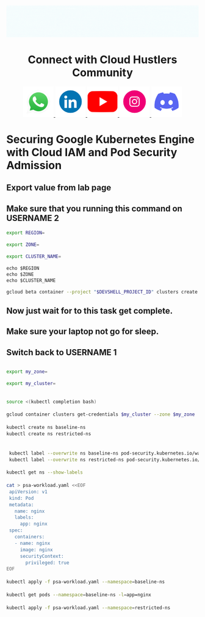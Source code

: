 ![API Gateway Banner](https://raw.githubusercontent.com/Cloud-Hustlers/content/f9a8642976ea21cd234c91239431e41f05264842/gif/12.gif)

<div align="center">
  
# Connect with Cloud Hustlers Community
</div>

<p align="center">
  <a href="https://whatsapp.cloudhustlers.in" target="_blank">
    <img src="https://raw.githubusercontent.com/Cloud-Hustlers/content/main/gif/whatsapp.gif" alt="WhatsApp" width="80">
  </a>
  <a href="https://in.linkedin.com/company/cloud-hustlers" target="_blank">
    <img src="https://raw.githubusercontent.com/Cloud-Hustlers/content/main/gif/linkedin%20gif.gif" alt="LinkedIn" width="80">
  </a>
  <a href="https://www.youtube.com/@CloudHustlers" target="_blank">
    <img src="https://raw.githubusercontent.com/Cloud-Hustlers/content/main/gif/youtube.png" alt="Youtube" width="80">
  </a>
  <a href="https://instagram.com/cloud_hustlers" target="_blank">
    <img src="https://raw.githubusercontent.com/Cloud-Hustlers/content/main/gif/insta.gif" alt="Instagram" width="80">
  </a>
  <a href="https://discord.gg/MdbVq7BJNd" target="_blank">
    <img src="https://raw.githubusercontent.com/Cloud-Hustlers/content/main/gif/discord.gif" alt="GitHub" width="80">
  </a>
</p>


# Securing Google Kubernetes Engine with Cloud IAM and Pod Security Admission







## Export value from lab page 
## Make sure that you running this command on USERNAME 2





```bash
export REGION=
```

```bash
export ZONE=
```

```bash
export CLUSTER_NAME=
```

```
echo $REGION
echo $ZONE
echo $CLUSTER_NAME

```


```bash
gcloud beta container --project "$DEVSHELL_PROJECT_ID" clusters create "$CLUSTER_NAME" --zone "$ZONE" --no-enable-basic-auth --cluster-version "latest" --release-channel "regular" --machine-type "e2-medium" --image-type "COS_CONTAINERD" --disk-type "pd-balanced" --disk-size "100" --metadata disable-legacy-endpoints=true --scopes "https://www.googleapis.com/auth/devstorage.read_only","https://www.googleapis.com/auth/logging.write","https://www.googleapis.com/auth/monitoring","https://www.googleapis.com/auth/servicecontrol","https://www.googleapis.com/auth/service.management.readonly","https://www.googleapis.com/auth/trace.append" --num-nodes "3" --logging=SYSTEM,WORKLOAD --monitoring=SYSTEM --enable-ip-alias --network "projects/$DEVSHELL_PROJECT_ID/global/networks/default" --subnetwork "projects/$DEVSHELL_PROJECT_ID/regions/$REGION/subnetworks/default" --no-enable-intra-node-visibility --default-max-pods-per-node "110" --security-posture=standard --workload-vulnerability-scanning=disabled --no-enable-master-authorized-networks --addons HorizontalPodAutoscaling,HttpLoadBalancing,GcePersistentDiskCsiDriver --enable-autoupgrade --enable-autorepair --max-surge-upgrade 1 --max-unavailable-upgrade 0 --enable-managed-prometheus --enable-shielded-nodes --node-locations "$ZONE"
```


## Now just wait for to this task get complete.


## Make sure your laptop not go for sleep.


## Switch back to USERNAME 1


##       




```bash
export my_zone=
```
```bash
export my_cluster=
```



```bash

source <(kubectl completion bash)

gcloud container clusters get-credentials $my_cluster --zone $my_zone

kubectl create ns baseline-ns
kubectl create ns restricted-ns


 kubectl label --overwrite ns baseline-ns pod-security.kubernetes.io/warn=baseline
 kubectl label --overwrite ns restricted-ns pod-security.kubernetes.io/enforce=restricted

kubectl get ns --show-labels

cat > psa-workload.yaml <<EOF
 apiVersion: v1
 kind: Pod
 metadata:
   name: nginx
   labels:
     app: nginx
 spec:
   containers:
   - name: nginx
     image: nginx
     securityContext:
       privileged: true
EOF

kubectl apply -f psa-workload.yaml --namespace=baseline-ns

kubectl get pods --namespace=baseline-ns -l=app=nginx

kubectl apply -f psa-workload.yaml --namespace=restricted-ns

```
